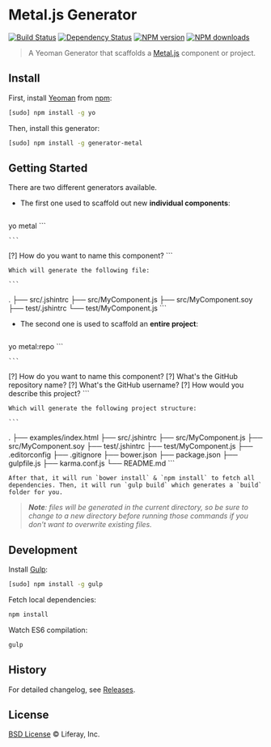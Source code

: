 # Metal.js Generator

[![Build Status](http://img.shields.io/travis/liferay/generator-metal/master.svg?style=flat)](https://travis-ci.org/liferay/generator-metal)
[![Dependency Status](http://img.shields.io/david/liferay/generator-metal.svg?style=flat)](https://david-dm.org/liferay/generator-metal)
[![NPM version](http://img.shields.io/npm/v/generator-metal.svg?style=flat)](http://npmjs.org/generator-metal)
[![NPM downloads](http://img.shields.io/npm/dm/generator-metal.svg?style=flat)](http://npmjs.org/generator-metal)

> A Yeoman Generator that scaffolds a [Metal.js](https://github.com/liferay/metal) component or project.

## Install

First, install [Yeoman](http://yeoman.io/) from [npm](https://www.npmjs.org/):

```sh
[sudo] npm install -g yo
```

Then, install this generator:

```sh
[sudo] npm install -g generator-metal
```

## Getting Started

There are two different generators available.

* The first one used to scaffold out new **individual components**:

    ```sh
yo metal
    ```

    ```
[?] How do you want to name this component?
    ```

    Which will generate the following file:

    ```
.
├── src/.jshintrc
├── src/MyComponent.js
├── src/MyComponent.soy
├── test/.jshintrc
└── test/MyComponent.js
    ```

* The second one is used to scaffold an **entire project**:

    ```sh
yo metal:repo
    ```

    ```
[?] How do you want to name this component?
[?] What's the GitHub repository name?
[?] What's the GitHub username?
[?] How would you describe this project?
    ```

    Which will generate the following project structure:

    ```
.
├── examples/index.html
├── src/.jshintrc
├── src/MyComponent.js
├── src/MyComponent.soy
├── test/.jshintrc
├── test/MyComponent.js
├── .editorconfig
├── .gitignore
├── bower.json
├── package.json
├── gulpfile.js
├── karma.conf.js
└── README.md
    ```

    After that, it will run `bower install` & `npm install` to fetch all dependencies. Then, it will run `gulp build` which generates a `build` folder for you.

> _**Note**: files will be generated in the current directory, so be sure to change to a new directory before running those commands if you don't want to overwrite existing files._

## Development

Install [Gulp](http://gulpjs.com/):

```sh
[sudo] npm install -g gulp
```

Fetch local dependencies:

```sh
npm install
```

Watch ES6 compilation:

```sh
gulp
```

## History

For detailed changelog, see [Releases](https://github.com/liferay/generator-metal/releases).

## License

[BSD License](http://opensource.org/licenses/BSD-2-Clause) © Liferay, Inc.
